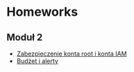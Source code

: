 # Homeworks

## Moduł 2
- [Zabezpieczenie konta root i konta IAM](https://github.com/pnowosie/aws-devops/issues/2)
- [Budżet i alerty](https://github.com/pnowosie/aws-devops/issues/2)

